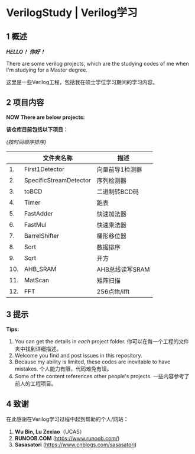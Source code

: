 # VerilogStudy | Verilog学习

## 1 概述

***HELLO！***
***你好！***

There are some verilog projects, which are the studying codes of me when I'm studying for a Master degree.

这里是一些Verilog工程，包括我在硕士学位学习期间的学习内容。

## 2 项目内容

**NOW There are below projects:**

**该仓库目前包括以下项目：**

*(按时间顺序排序)*

||文件夹名称|描述|
|---|---|---|
|1. |First1Detector           |向量前导1检测器|
|2. |SpecificStreamDetector |序列检测器|
|3. |toBCD                  |二进制转BCD码|
|4. |Timer                  |跑表|
|5. |FastAdder              |快速加法器|
|6. |FastMul                |快速乘法器|
|7. |BarrelShifter          |桶形移位器|
|8. |Sort                   |数据排序|
|9. |Sqrt                   |开方|
|10. |AHB_SRAM              |AHB总线读写SRAM|
|11. |MatScan               |矩阵扫描|
|12. |FFT                   |256点fft/ifft|

## 3 提示

**Tips:**

1. You can get the details in *each* project folder.
你可以在每一个工程的文件夹中找到详细描述。
2. Welcome you find and post issues in this repository.
3. Because my ability is limited, these codes are inevitable to have mistakes.
个人能力有限，代码难免有误。
4. Some of the content references other people's projects.
一些内容参考了前人的工程项目。

## 4 致谢

在此感谢在Verilog学习过程中起到帮助的个人/网站：

1. **Wu Bin, Lu Zexiao**（UCAS）
2. **RUNOOB.COM** (https://www.runoob.com/)
3. **Sasasatori** (https://www.cnblogs.com/sasasatori)
